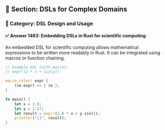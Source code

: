 ## 📘 Section: DSLs for Complex Domains
### 🔹 Category: DSL Design and Usage
#### ✅ Answer 1463: Embedding DSLs in Rust for scientific computing

An embedded DSL for scientific computing allows mathematical expressions to be written more readably in Rust. It can be integrated using macros or function chaining.

```rust
// Example DSL (with macro):
// expr!(2 * x + sin(y))

macro_rules! expr {
    ($e:expr) => { $e };
}

fn main() {
    let x = 3.0;
    let y = 1.57;
    let result = expr!(2.0 * x + y.sin());
    println!("{}", result);
}
```
